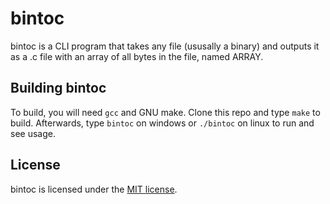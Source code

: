 # bintoc

bintoc is a CLI program that takes any file (ususally a binary) and outputs it as a .c file with an array of all bytes in the file, named ARRAY.

## Building bintoc

To build, you will need `gcc` and GNU make. Clone this repo and type `make` to build. Afterwards, type `bintoc` on windows or `./bintoc` on linux to run and see usage.

## License

bintoc is licensed under the [MIT license](https://choosealicense.com/licenses/mit/).